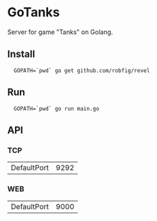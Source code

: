 # GoTanks

Server for game "Tanks" on Golang.

## Install

```
  GOPATH=`pwd` go get github.com/robfig/revel
```

## Run

```
  GOPATH=`pwd` go run main.go
```

## API

### TCP 

<table>
  <tr><td>DefaultPort</td><td>9292</td></tr>
</table>

### WEB

<table>
  <tr><td>DefaultPort</td><td>9000</td></tr>
</table>
